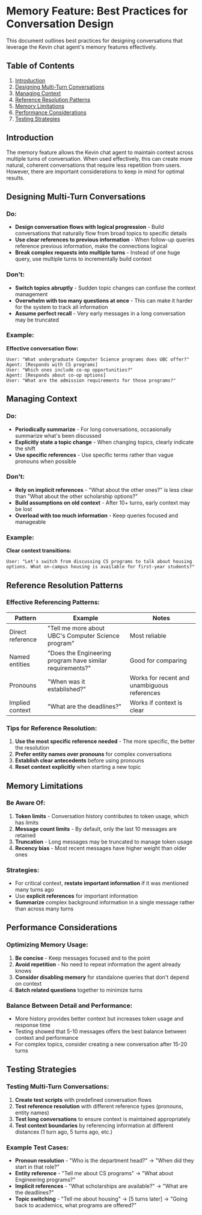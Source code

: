 # Memory Feature: Best Practices for Conversation Design

This document outlines best practices for designing conversations that leverage the Kevin chat agent's memory features effectively.

## Table of Contents

1. [Introduction](#introduction)
2. [Designing Multi-Turn Conversations](#designing-multi-turn-conversations)
3. [Managing Context](#managing-context)
4. [Reference Resolution Patterns](#reference-resolution-patterns)
5. [Memory Limitations](#memory-limitations)
6. [Performance Considerations](#performance-considerations)
7. [Testing Strategies](#testing-strategies)

## Introduction

The memory feature allows the Kevin chat agent to maintain context across multiple turns of conversation. When used effectively, this can create more natural, coherent conversations that require less repetition from users. However, there are important considerations to keep in mind for optimal results.

## Designing Multi-Turn Conversations

### Do:
- **Design conversation flows with logical progression** - Build conversations that naturally flow from broad topics to specific details
- **Use clear references to previous information** - When follow-up queries reference previous information, make the connections logical
- **Break complex requests into multiple turns** - Instead of one huge query, use multiple turns to incrementally build context

### Don't:
- **Switch topics abruptly** - Sudden topic changes can confuse the context management
- **Overwhelm with too many questions at once** - This can make it harder for the system to track all information
- **Assume perfect recall** - Very early messages in a long conversation may be truncated

### Example:

**Effective conversation flow:**
```
User: "What undergraduate Computer Science programs does UBC offer?"
Agent: [Responds with CS programs]
User: "Which ones include co-op opportunities?"
Agent: [Responds about co-op options]
User: "What are the admission requirements for those programs?"
```

## Managing Context

### Do:
- **Periodically summarize** - For long conversations, occasionally summarize what's been discussed
- **Explicitly state a topic change** - When changing topics, clearly indicate the shift
- **Use specific references** - Use specific terms rather than vague pronouns when possible

### Don't:
- **Rely on implicit references** - "What about the other ones?" is less clear than "What about the other scholarship options?"
- **Build assumptions on old context** - After 10+ turns, early context may be lost
- **Overload with too much information** - Keep queries focused and manageable

### Example:

**Clear context transitions:**
```
User: "Let's switch from discussing CS programs to talk about housing options. What on-campus housing is available for first-year students?"
```

## Reference Resolution Patterns

### Effective Referencing Patterns:

| Pattern | Example | Notes |
|---------|---------|-------|
| Direct reference | "Tell me more about UBC's Computer Science program" | Most reliable |
| Named entities | "Does the Engineering program have similar requirements?" | Good for comparing |
| Pronouns | "When was it established?" | Works for recent and unambiguous references |
| Implied context | "What are the deadlines?" | Works if context is clear |

### Tips for Reference Resolution:

1. **Use the most specific reference needed** - The more specific, the better the resolution
2. **Prefer entity names over pronouns** for complex conversations
3. **Establish clear antecedents** before using pronouns
4. **Reset context explicitly** when starting a new topic

## Memory Limitations

### Be Aware Of:

1. **Token limits** - Conversation history contributes to token usage, which has limits
2. **Message count limits** - By default, only the last 10 messages are retained
3. **Truncation** - Long messages may be truncated to manage token usage
4. **Recency bias** - Most recent messages have higher weight than older ones

### Strategies:

- For critical context, **restate important information** if it was mentioned many turns ago
- Use **explicit references** for important information
- **Summarize** complex background information in a single message rather than across many turns

## Performance Considerations

### Optimizing Memory Usage:

1. **Be concise** - Keep messages focused and to the point
2. **Avoid repetition** - No need to repeat information the agent already knows
3. **Consider disabling memory** for standalone queries that don't depend on context
4. **Batch related questions** together to minimize turns

### Balance Between Detail and Performance:

- More history provides better context but increases token usage and response time
- Testing showed that 5-10 messages offers the best balance between context and performance
- For complex topics, consider creating a new conversation after 15-20 turns

## Testing Strategies

### Testing Multi-Turn Conversations:

1. **Create test scripts** with predefined conversation flows
2. **Test reference resolution** with different reference types (pronouns, entity names)
3. **Test long conversations** to ensure context is maintained appropriately
4. **Test context boundaries** by referencing information at different distances (1 turn ago, 5 turns ago, etc.)

### Example Test Cases:

- **Pronoun resolution** - "Who is the department head?" → "When did they start in that role?"
- **Entity reference** - "Tell me about CS programs" → "What about Engineering programs?"
- **Implicit references** - "What scholarships are available?" → "What are the deadlines?"
- **Topic switching** - "Tell me about housing" → [5 turns later] → "Going back to academics, what programs are offered?" 